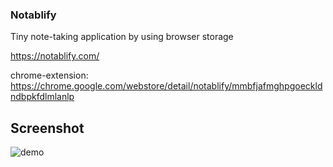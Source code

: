 ### Notablify

Tiny note-taking application by using browser storage

https://notablify.com/

chrome-extension: https://chrome.google.com/webstore/detail/notablify/mmbfjafmghpgoeckldndbpkfdlmlanlp

## Screenshot

![demo](https://github.com/kaansey/notablify/raw/master/src/assets/demo.gif)
